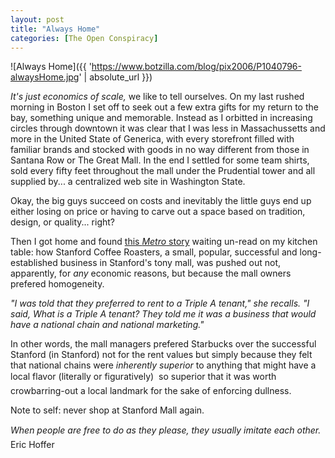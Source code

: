 ```yaml
---
layout: post
title: "Always Home"
categories: [The Open Conspiracy]
---
```



![Always Home]({{ 'https://www.botzilla.com/blog/pix2006/P1040796-alwaysHome.jpg' | absolute_url }})


<i>It's just economics of scale,</i> we like to tell ourselves. On my last rushed morning in Boston I set off to seek out a few extra gifts for my return to the bay, something unique and memorable. Instead as I orbitted in increasing circles through downtown it was clear that I was less in Massachussetts and more in the United State of Generica, with every storefront filled with familiar brands and stocked with goods in no way different from those in Santana Row or The Great Mall. In the end I settled for some team shirts, sold every fifty feet throughout the mall under the Prudential tower and all supplied by... a centralized web site in Washington State.

Okay, the big guys succeed on costs and inevitably the little guys end up either losing on price or having to carve out a space based on tradition, design, or quality... right?

Then I got home and found <a href="http://www.metroactive.com/metro/07.26.06/stanford-shopping-center-0630.html">this <cite>Metro</cite> story</a> waiting un-read on my kitchen table: how Stanford Coffee Roasters, a small, popular, successful and long-established business in Stanford's tony mall, was pushed out not, apparently, for <i>any</i> economic reasons, but because the mall owners prefered homogeneity.

<i>"I was told that they preferred to rent to a Triple A tenant," she recalls. "I said, What is a Triple A tenant? They told me it was a business that would have a national chain and national marketing."</i>

In other words, the mall managers prefered Starbucks over the successful Stanford (in Stanford) not for the rent values but simply because they felt that national chains were <i>inherently superior</i> to anything that might have a local flavor (literally or figuratively) &#151; so superior that it was worth crowbarring-out a local landmark for the sake of enforcing dullness.

Note to self: never shop at Stanford Mall again.

<i>When people are free to do as they please, they usually imitate each other.</i> &#151; Eric Hoffer
